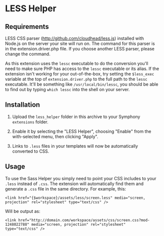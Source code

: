 # LESS Helper

## Requirements

LESS CSS parser (http://github.com/cloudhead/less.js) installed with Node.js on the server your site will run on. The command for this parser is in the extension.driver.php file. If you choose another LESS parser, please change the command.

As this extension uses the `lessc` executable to do the conversion you'll need to make sure PHP has access to the `lessc` executable or its alias. If the extension isn't working for your out-of-the-box, try setting the `$less_exec` variable at the top of `extension.driver.php` to the full path to the `lessc` executable. It'll be something like `/usr/local/bin/lessc`, you should be able to find out by typing `which lessc` into the shell on your server.

## Installation
 
1. Upload the `less_helper` folder in this archive to your Symphony `extensions` folder.
 
3. Enable it by selecting the "LESS Helper", choosing "Enable" from the  with-selected menu, then clicking "Apply".
 
4. Links to `.less` files in your templates will now be automatically converted to CSS.

## Usage

To use the Sass Helper you simply need to point your CSS includes to your `.less` instead of `.css`. The extension will automatically find them and generate a `.css` file in the same directory. For example, this:

    <link href="{$workspace}/assets/less/screen.less" media="screen, projection" rel="stylesheet" type="text/css" />

Will be output as:

    <link href="http://domain.com/workspace/assets/css/screen.css?mod-1248022788" media="screen, projection" rel="stylesheet" type="text/css" />
